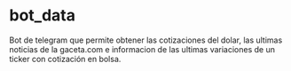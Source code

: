 # bot_data
Bot de telegram que permite obtener las cotizaciones del dolar, las ultimas noticias de la gaceta.com e informacion de las ultimas variaciones de un ticker con cotización en bolsa.

